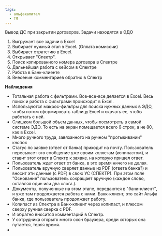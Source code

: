 ```yaml
---
tags:
  - альфакапитал
  - TM
---
```

Вывод ДС при закрытии договоров.
Задачи находятся в ЭДО


1. Выгружает все задачи в Excel
2. Выбирает нужный этап в Excel. (Оплата комиссии)
3. Выбирает стратегию в Excel.
4. Открывает "Спектр".
5. Поиск копированного номера договора в Спектре
6. Дальнейшая работа с кейсом в Спектре
7. Работа в Банк-клиенте
8. Внесение комментариев обратно в Спектр

**Наблюдения**

- Тотальная работа с фильтрами. Все-все-все делается в Excel. Весь поиск и работа с фильтрами происходит в Excel.
- Используются макрос-фильтры для поиска нужных данных в ЭДО, чтобы потом сформировать таблицу Excel и скачать ее, чтобы работать с ней.
- Слишком большой объем данных, чтобы посмотреть в самой системе ЭДО. То есть на экран помещается всего 6 строк, а не 80, как в Excel.
- Много ручного труда, завязанного на ручном "протыкивании" кнопок
- Статус по заявке (ответ от банка) приходит на почту. Пользователь пересылает это сообщение уже своим коллегам (копипастом), и ставит этот ответ в Спектр к заявке. на которую пришел ответ.
- Пользователь ждет ответ от банка, в это время ничего не делая.
- Пользователь вручную сверяет данные из PDF (ответа банка?) и вносит эти данные (с PDF) в свою УС (СПЕКТР). При этом поле "Основание" пользователь сокращает вручную (каждое слово, оставляя один или два слога.).
- Документы, полученные на этом этапе, передаются в "банк-клиент", и уже там продолжается работа с ними. 
  Банк-клиент, это сайт Альфа банка, где пользователь продолжает работу.
- Копипаст из Спектра в Банк-клиент через копипаст, и плюсом сверху ручная сверка с PDF.
- И обратно вносится комментарий в Спектр.
- У сотрудника открыто много окон браузера, среди которых она путается, теряя время.
- 